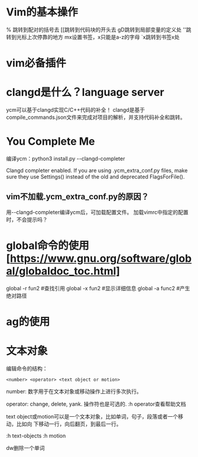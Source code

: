 Vim的基本操作
========
% 跳转到配对的括号去
[[跳转到代码块的开头去
gD跳转到局部变量的定义处
''跳转到光标上次停靠的地方
mx设置书签，x只能是a-z的字母
`x跳转到书签x处


vim必备插件
========

# clangd是什么？language server
ycm可以基于clangd实现C/C++代码的补全！
clangd是基于compile_commands.json文件来完成对项目的解析，并支持代码补全和跳转。

# You Complete Me
编译ycm：python3 install.py --clangd-completer

Clangd completer enabled. If you are using .ycm_extra_conf.py files, make sure 
they use Settings() instead of the old and deprecated FlagsForFile().

## vim不加载.ycm_extra_conf.py的原因？
用--clangd-completer编译ycm后，可加载配置文件。
加载vimrc中指定的配置时，不会提示吗？

# global命令的使用[https://www.gnu.org/software/global/globaldoc_toc.html]
global -r fun2 #查找引用
global -x fun2 #显示详细信息
global -a func2 #产生绝对路径

# ag的使用


文本对象
========
编辑命令的结构：

```
<number> <operator> <text object or motion>
```

number: 数字用于在文本对象或移动操作上进行多次执行。

operator: change, delete, yank. 操作符也是可选的.
:h operator查看帮助文档

text object或motion可以是一个文本对象，比如单词，句子，段落或者一个移动，比如向
下移动一行，向后翻页，到最后一行。

:h text-objects
:h motion

dw删除一个单词


